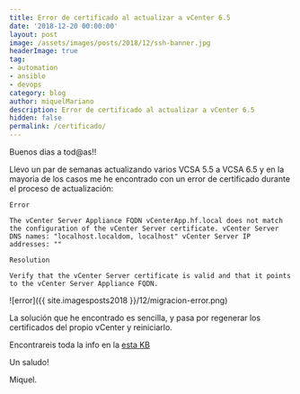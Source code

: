 ```yaml
---
title: Error de certificado al actualizar a vCenter 6.5
date: '2018-12-20 00:00:00'
layout: post
image: /assets/images/posts/2018/12/ssh-banner.jpg
headerImage: true
tag:
- automation
- ansible
- devops
category: blog
author: miquelMariano
description: Error de certificado al actualizar a vCenter 6.5
hidden: false
permalink: /certificado/
---
```


Buenos dias a tod@as!!

Llevo un par de semanas actualizando varios VCSA 5.5 a VCSA 6.5 y en la mayoria de los casos me he encontrado con un error de certificado durante el proceso de actualización:

```
Error

The vCenter Server Appliance FQDN vCenterApp.hf.local does not match the configuration of the vCenter Server certificate. vCenter Server DNS names: "localhost.localdom, localhost" vCenter Server IP addresses: ""

Resolution

Verify that the vCenter Server certificate is valid and that it points to the vCenter Server Appliance FQDN.
```

![error]({{ site.imagesposts2018 }}/12/migracion-error.png)

La solución que he encontrado es sencilla, y pasa por regenerar los certificados del propio vCenter y reiniciarlo.

Encontrareis toda la info en la [esta KB](https://kb.vmware.com/s/article/2110772?lang=en_US)

Un saludo!

Miquel.


